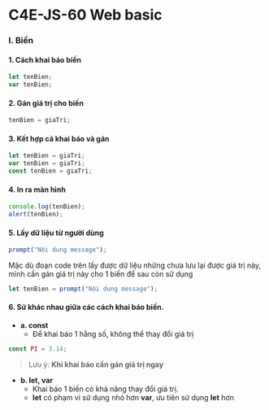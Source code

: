 # C4E-JS-60 Web basic

### I. Biến
#### 1. Cách khai báo biến
```javascript
let tenBien;
var tenBien;
```
#### 2. Gán giá trị cho biến
```javascript
tenBien = giaTri;
```
#### 3. Kết hợp cả khai báo và gán
```javascript
let tenBien = giaTri;
var tenBien = giaTri;
const tenBien = giaTri;
```
#### 4. In ra màn hình
```javascript
console.log(tenBien);
alert(tenBien);
```
#### 5. Lấy dữ liệu từ người dùng
```javascript
prompt("Nội dung message");
```
Mặc dù đoạn code trên lấy được dữ liệu những chưa lưu lại được giá trị này,
mình cần gán giá trị này cho 1 biến để sau còn sử dụng
```javascript
let tenBien = prompt("Nội dung message");
```
#### 6. Sử khác nhau giữa các cách khai báo biến.
- **a. const**
  - Để khai báo 1 hằng số, không thể thay đổi giá trị
```javascript
const PI = 3.14;
```
  > Lưu ý: **Khi khai báo cần gán giá trị ngay**
- **b. let, var**
  - Khai báo 1 biến có khả năng thay đổi giá trị.
  - **let** có phạm vi sử dụng nhỏ hơn **var**, ưu tiên sử dụng **let** hơn

